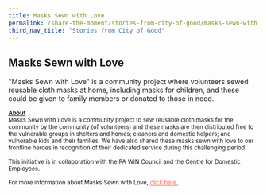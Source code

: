 ```yaml
---
title: Masks Sewn with Love
permalink: /share-the-moment/stories-from-city-of-good/masks-sewn-with-love
third_nav_title: "Stories from City of Good"
---
```

## Masks Sewn with Love

"Masks Sewn with Love" is a community project where volunteers sewed reusable cloth masks at home, including masks for children, and these could be given to family members or donated to those in need.

<sup><b><u>About</u></b><br>Masks Sewn with Love is a community project to sew reusable cloth masks for the community by the community (of volunteers) and these masks are then distributed free to the vulnerable groups in shelters and homes; cleaners and domestic helpers; and vulnerable kids and their families. We have also shared these masks sewn with love to our frontline heroes in recognition of their dedicated service during this challenging period.<br><br>This initiative is in collaboration with the PA WIN Council and the Centre for Domestic Employees.<br><br>For more information about Masks Sewn with Love, <a href="https://www.facebook.com/groups/MasksSewnWithLove/" style="color:tomato">click here.</a></sup>
